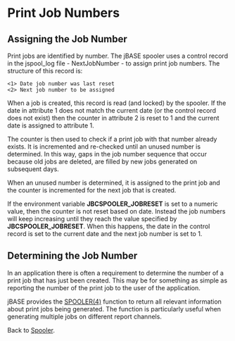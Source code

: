 # Print Job Numbers

<PageHeader />

## Assigning the Job Number

Print jobs are identified by number. The jBASE spooler uses a control record in the jspool\_log file - NextJobNumber - to assign print job numbers. The structure of this record is:

```
<1> Date job number was last reset
<2> Next job number to be assigned
```

When a job is created, this record is read (and locked) by the spooler. If the date in attribute 1 does not match the current date (or the control record does not exist) then the counter in attribute 2 is reset to 1 and the current date is assigned to attribute 1.

The counter is then used to check if a print job with that number already exists. It is incremented and re-checked until an unused number is determined. In this way, gaps in the job number sequence that occur because old jobs are deleted, are filled by new jobs generated on subsequent days.

When an unused number is determined, it is assigned to the print job and the counter is incremented for the next job that is created.

If the environment variable **JBCSPOOLER\_JOBRESET** is set to a numeric value, then the counter is not reset based on date. Instead the job numbers will keep increasing until they reach the value specified by **JBCSPOOLER\_JOBRESET**. When this happens, the date in the control record is set to the current date and the next job number is set to 1.

## Determining the Job Number

In an application there is often a requirement to determine the number of a print job that has just been created. This may be for something as simple as reporting the number of the print job to the user of the application.

jBASE provides the [SPOOLER(4)](./../../../jbase-basic-(jbc)/spooler) function to return all relevant information about print jobs being generated. The function is particularly useful when generating multiple jobs on different report channels.

Back to [Spooler](./../jbase-spooler).

<PageFooter />
